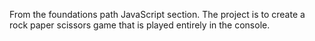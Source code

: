 From the foundations path JavaScript section. The project is to create a rock paper scissors game that is played entirely in the console.